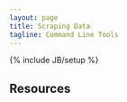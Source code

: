 ```yaml
---
layout: page
title: Scraping Data
tagline: Command Line Tools
---
```

{% include JB/setup %}


## Resources 

